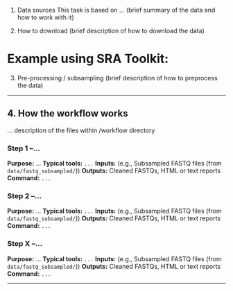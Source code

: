1. Data sources
This task is based on ...
(brief summary of the data and how to work with it)

2. How to download
(brief description of how to download the data)

# Example using SRA Toolkit:

3. Pre-processing / subsampling
(brief description of how to preprocess the data)

---

## 4. How the workflow works

... description of the files within /workflow directory 


### **Step 1 –...**

**Purpose:** ... 
**Typical tools:** `...`
**Inputs:** (e.g., Subsampled FASTQ files (from `data/fastq_subsampled/`))
**Outputs:** Cleaned FASTQs, HTML or text reports
**Command:** `...`



### **Step 2 –...**

**Purpose:** ... 
**Typical tools:** `...`
**Inputs:** (e.g., Subsampled FASTQ files (from `data/fastq_subsampled/`))
**Outputs:** Cleaned FASTQs, HTML or text reports
**Command:** `...`



### **Step X –...**

**Purpose:** ... 
**Typical tools:** `...`
**Inputs:** (e.g., Subsampled FASTQ files (from `data/fastq_subsampled/`))
**Outputs:** Cleaned FASTQs, HTML or text reports
**Command:** `...`


---
